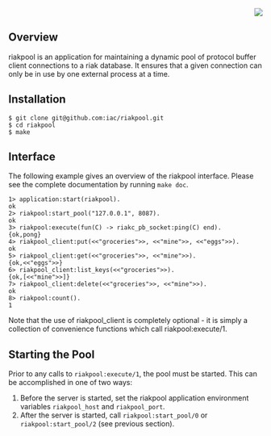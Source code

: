 <p align="right">
    <img src="http://www.basho.com/images/riaklogo.png">
</p>

Overview
--------
riakpool is an application for maintaining a dynamic pool of protocol buffer
client connections to a riak database. It ensures that a given connection can
only be in use by one external process at a time.

Installation
------------
    $ git clone git@github.com:iac/riakpool.git
    $ cd riakpool
    $ make

Interface
---------
The following example gives an overview of the riakpool interface. Please see
the complete documentation by running `make doc`.

    1> application:start(riakpool).
    ok
    2> riakpool:start_pool("127.0.0.1", 8087).
    ok
    3> riakpool:execute(fun(C) -> riakc_pb_socket:ping(C) end).
    {ok,pong}
    4> riakpool_client:put(<<"groceries">>, <<"mine">>, <<"eggs">>).
    ok
    5> riakpool_client:get(<<"groceries">>, <<"mine">>).
    {ok,<<"eggs">>}
    6> riakpool_client:list_keys(<<"groceries">>).
    {ok,[<<"mine">>]}
    7> riakpool_client:delete(<<"groceries">>, <<"mine">>).
    ok
    8> riakpool:count().
    1

Note that the use of riakpool_client is completely optional - it is simply a
collection of convenience functions which call riakpool:execute/1.

Starting the Pool
-----------------
Prior to any calls to `riakpool:execute/1`, the pool must be started. This can
be accomplished in one of two ways:

1. Before the server is started, set the riakpool application environment
   variables `riakpool_host` and `riakpool_port`.
2. After the server is started, call `riakpool:start_pool/0` or
   `riakpool:start_pool/2` (see previous section).
